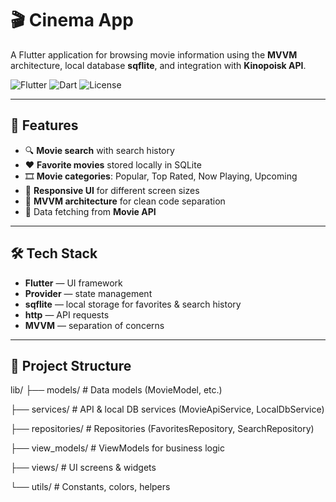 # 🎬 Cinema App

A Flutter application for browsing movie information using the **MVVM** architecture, local database **sqflite**, and integration with **Kinopoisk API**.

![Flutter](https://img.shields.io/badge/Flutter-Framework-blue)
![Dart](https://img.shields.io/badge/Dart-Language-blue)
![License](https://img.shields.io/badge/License-MIT-green)

---

## 📌 Features
- 🔍 **Movie search** with search history
- ❤️ **Favorite movies** stored locally in SQLite
- 🎞 **Movie categories**: Popular, Top Rated, Now Playing, Upcoming
- 📱 **Responsive UI** for different screen sizes
- 🚀 **MVVM architecture** for clean code separation
- 📡 Data fetching from **Movie API**

---

## 🛠 Tech Stack
- **Flutter** — UI framework
- **Provider** — state management
- **sqflite** — local storage for favorites & search history
- **http** — API requests
- **MVVM** — separation of concerns

---

## 📂 Project Structure
lib/
├── models/ # Data models (MovieModel, etc.) 

├── services/ # API & local DB services (MovieApiService, LocalDbService)

├── repositories/ # Repositories (FavoritesRepository, SearchRepository)

├── view_models/ # ViewModels for business logic

├── views/ # UI screens & widgets

└── utils/ # Constants, colors, helpers
